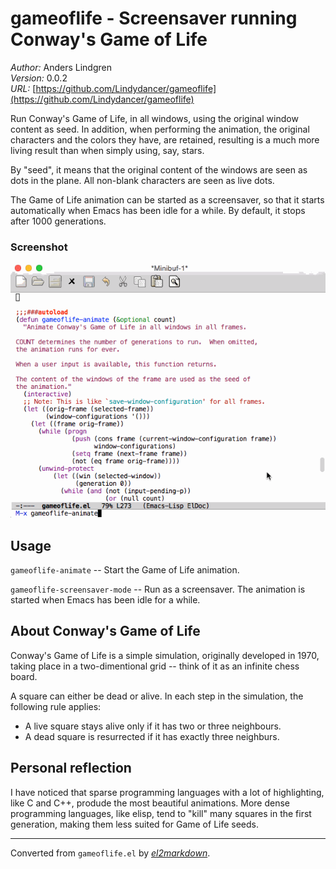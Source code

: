 # gameoflife - Screensaver running Conway's Game of Life

*Author:* Anders Lindgren<br>
*Version:* 0.0.2<br>
*URL:* [https://github.com/Lindydancer/gameoflife](https://github.com/Lindydancer/gameoflife)<br>

Run Conway's Game of Life, in all windows, using the original
window content as seed.  In addition, when performing the
animation, the original characters and the colors they have, are
retained, resulting is a much more living result than when simply
using, say, stars.

By "seed", it means that the original content of the windows are
seen as dots in the plane.  All non-blank characters are seen as
live dots.

The Game of Life animation can be started as a screensaver, so that
it starts automatically when Emacs has been idle for a while.  By
default, it stops after 1000 generations.

### Screenshot

![See doc/GameOfLifeDemo.gif for screenshot](doc/GameOfLifeDemo.gif)

## Usage

`gameoflife-animate` -- Start the Game of Life animation.

`gameoflife-screensaver-mode` -- Run as a screensaver.  The
animation is started when Emacs has been idle for a while.

## About Conway's Game of Life

Conway's Game of Life is a simple simulation, originally developed
in 1970, taking place in a two-dimentional grid -- think of it as
an infinite chess board.

A square can either be dead or alive.  In each step in the
simulation, the following rule applies:

- A live square stays alive only if it has two or three neighbours.
- A dead square is resurrected if it has exactly three neighburs.

## Personal reflection

I have noticed that sparse programming languages with a lot of
highlighting, like C and C++, produde the most beautiful
animations.  More dense programming languages, like elisp, tend to
"kill" many squares in the first generation, making them less
suited for Game of Life seeds.


---
Converted from `gameoflife.el` by [*el2markdown*](https://github.com/Lindydancer/el2markdown).
